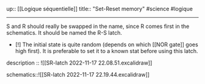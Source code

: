 up:: [[Logique séquentielle]] 
title:: "Set-Reset memory"
#science #logique 

---

S and R should really be swapped in the name, since R comes first in the schematics. It should be named the R-S latch.

 - [!] The initial state is quite random (depends on which [[NOR gate]] goes high first). It is preferable to set it to a known stat before using this latch.

description :: ![[SR-latch 2022-11-17 22.08.51.excalidraw]]

schematics::![[SR-latch 2022-11-17 22.19.44.excalidraw]]